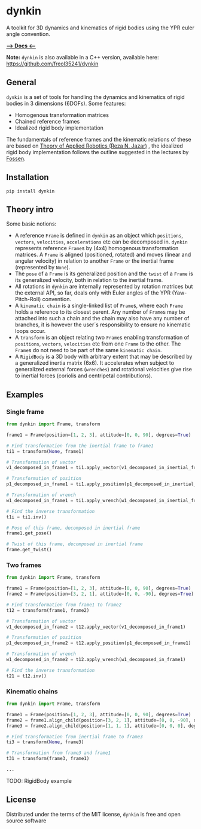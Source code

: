 # dynkin

A toolkit for 3D dynamics and kinematics of rigid bodies using the YPR euler angle convention.

[**--> Docs <--**](https://freol35241.github.io/dynkin/)

**Note:** `dynkin` is also available in a C++ version, available here: https://github.com/freol35241/dynkin

## General

`dynkin` is a set of tools for handling the dynamics and kinematics of rigid bodies in 3 dimensions (6DOFs). Some features:

* Homogenous transformation matrices
* Chained reference frames
* Idealized rigid body implementation

The fundamentals of reference frames and the kinematic relations of these are based on [Theory of Applied Robotics (Reza N. Jazar)](https://link.springer.com/book/10.1007/978-0-387-68964-7) , the idealized rigid body implementation follows the outline suggested in the lectures by [Fossen](https://www.fossen.biz/wiley/ed2/Ch3.pdf).

## Installation

`pip install dynkin`

## Theory intro

Some basic notions:

* A reference `Frame` is defined in `dynkin` as an object which `positions`, `vectors`, `velocities`, `accelerations` etc can be decomposed in. `dynkin` represents reference `Frame`s by (4x4) homogenous transformation matrices. A `Frame` is aligned (positioned, rotated) and moves (linear and angular velocity) in relation to another `Frame` or the inertial frame (represented by `None`).
* The `pose` of a `Frame` is its generalized position and the `twist` of a `Frame` is its generalized velocity, both in relation to the inertial frame.
* All rotations in `dynkin` are internally represented by rotation matrices but the external API, so far, deals only with Euler angles of the YPR (Yaw-Pitch-Roll) convention.
* A `kinematic chain` is a single-linked list of `Frame`s, where each `Frame` holds a reference to its closest parent. Any number of `Frame`s may be attached into such a chain and the chain may also have any number of branches, it is however the user´s responsibility to ensure no kinematic loops occur.
* A `transform` is an object relating two `Frame`s enabling transformation of `positions`, `vectors`, `velocities` etc from one `Frame` to the other. The `Frame`s do not need to be part of the same `kinematic chain`.
* A `RigidBody` is a 3D body with arbitrary extent that may be described by a generalized inertia matrix (6x6). It accelerates when subject to generalized external forces (`wrenches`) and rotational velocities give rise to inertial forces (coriolis and centripetal contributions).

## Examples

### Single frame
```python
from dynkin import Frame, transform

frame1 = Frame(position=[1, 2, 3], attitude=[0, 0, 90], degrees=True)

# Find transformation from the inertial frame to frame1
ti1 = transform(None, frame1)

# Transformation of vector
v1_decomposed_in_frame1 = ti1.apply_vector(v1_decomposed_in_inertial_frame)

# Transformation of position
p1_decomposed_in_frame1 = ti1.apply_position(p1_decomposed_in_inertial_frame)

# Transformation of wrench
w1_decomposed_in_frame1 = ti1.apply_wrench(w1_decomposed_in_inertial_frame)

# Find the inverse transformation
t1i = ti1.inv()

# Pose of this frame, decomposed in inertial frame
frame1.get_pose()

# Twist of this frame, decomposed in inertial frame
frame.get_twist()
```

### Two frames
```python
from dynkin import Frame, transform

frame1 = Frame(position=[1, 2, 3], attitude=[0, 0, 90], degrees=True)
frame2 = Frame(position=[3, 2, 1], attitude=[0, 0, -90], degrees=True)

# Find transformation from frame1 to frame2
t12 = transform(frame1, frame2)

# Transformation of vector
v1_decomposed_in_frame2 = t12.apply_vector(v1_decomposed_in_frame1)

# Transformation of position
p1_decomposed_in_frame2 = t12.apply_position(p1_decomposed_in_frame1)

# Transformation of wrench
w1_decomposed_in_frame2 = t12.apply_wrench(w1_decomposed_in_frame1)

# Find the inverse transformation
t21 = t12.inv()
```

### Kinematic chains
```python
from dynkin import Frame, transform

frame1 = Frame(position=[1, 2, 3], attitude=[0, 0, 90], degrees=True)
frame2 = frame1.align_child(position=[3, 2, 1], attitude=[0, 0, -90], degrees=True)
frame3 = frame2.align_child(position=[1, 1, 1], attitude=[0, 0, 0], degrees=True)

# Find transformation from inertial frame to frame3
ti3 = transform(None, frame3)

# Transformation from frame3 and frame1
t31 = transform(frame3, frame1)

...
```

TODO: RigidBody example

## License

Distributed under the terms of the MIT license, `dynkin` is free and open source software


